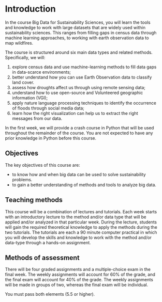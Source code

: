 # Introduction

In the course Big Data for Sustainability Sciences, you will learn the tools and knowledge to work with large datasets that are widely used within sustainability sciences. This ranges from filling gaps in census data through machine learning approaches, to working with earth observation data to map wildfires. 

The course is structured around six main data types and related methods. Specifically, we will:

1. explore census data and use machine-learning methods to fill data gaps in data-scarce environments;
2. better understand how you can use Earth Observation data to classify land cover.
3. assess how droughts affect us through using remote sensing data;
4. understand how to use open-source and Volunteered geographic information (VGI);
5. apply nature language processing techniques to identify the occurrence of floods through social media data;
6. learn how the right visualization can help us to extract the right messages from our data. 

In the first week, we will provide a crash course in Python that will be used throughout the remainder of the course. You are not expected to have any prior knowledge in Python before this course. 

## Objectives
The key objectives of this course are:
* to know how and when big data can be used to solve sustainability problems.
* to gain a better understanding of methods and tools to analyze big data.

## Teaching methods
This course will be a combination of lectures and tutorials. Each week starts with an introductory lecture to the method and/or data type that will be applied and/or analyzed in that particular week. During the lecture, students will gain the required theoretical knowledge to apply the methods during the two tutorials. The tutorials are each a 90 minute computer practical in which you will develop the skills and knowledge to work with the method and/or data-type through a hands-on assignment. 

## Methods of assessment
There will be four graded assignments and a multiple-choice exam in the final week. The weekly assignments will account for 60% of the grade, and the final exam will account for 40% of the grade. The weekly assignments will be made in groups of two, whereas the final exam will be individual.

You must pass both elements (5.5 or higher). 
